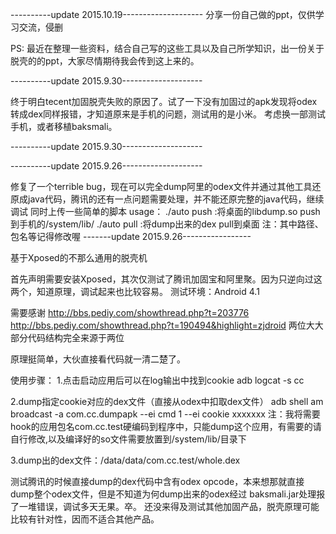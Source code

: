 ----------update 2015.10.19--------------------
分享一份自己做的ppt，仅供学习交流，侵删

PS: 最近在整理一些资料，结合自己写的这些工具以及自己所学知识，出一份关于脱壳的的ppt，大家尽情期待我会传到这上来的。

----------update 2015.9.30--------------------

终于明白tecent加固脱壳失败的原因了。试了一下没有加固过的apk发现将odex转成dex同样报错，才知道原来是手机的问题，测试用的是小米。
考虑换一部测试手机，或者移植baksmali。

----------update 2015.9.30--------------------

----------update 2015.9.26--------------------

修复了一个terrible bug，现在可以完全dump阿里的odex文件并通过其他工具还原成java代码，腾讯的还有一点问题需要处理，并不能还原完整的java代码，继续调试
同时上传一些简单的脚本
usage：
./auto push :将桌面的libdump.so push到手机的/system/lib/
./auto pull :将dump出来的dex pull到桌面
注：其中路径、包名等记得修改喔
-------update 2015.9.26-----------------

基于Xposed的不那么通用的脱壳机

首先声明需要安装Xposed，其次仅测试了腾讯加固宝和阿里聚。因为只逆向过这两个，知道原理，调试起来也比较容易。
测试环境：Android 4.1

需要感谢
http://bbs.pediy.com/showthread.php?t=203776
http://bbs.pediy.com/showthread.php?t=190494&highlight=zjdroid
两位大大
部分代码结构完全来源于两位

原理挺简单，大伙直接看代码就一清二楚了。

使用步骤：
1.点击启动应用后可以在log输出中找到cookie
adb logcat -s cc

2.dump指定cookie对应的dex文件（直接从odex中扣取dex文件）
adb shell am broadcast -a com.cc.dumpapk --ei cmd 1 --ei cookie xxxxxxx
注：我将需要hook的应用包名com.cc.test硬编码到程序中，只能dump这个应用，有需要的请自行修改,以及编译好的so文件需要放置到/system/lib/目录下

3.dump出的dex文件：/data/data/com.cc.test/whole.dex

测试腾讯的时候直接dump的dex代码中含有odex opcode，本来想那就直接dump整个odex文件，但是不知道为何dump出来的odex经过
baksmali.jar处理报了一堆错误，调试多天无果。卒。
还没来得及测试其他加固产品，脱壳原理可能比较有针对性，因而不适合其他产品。
